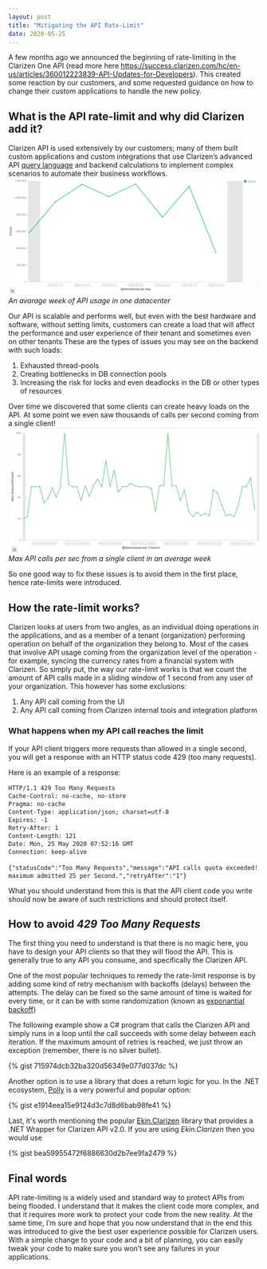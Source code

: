 ```yaml
---
layout: post
title: "Mitigating the API Rate-Limit"
date: 2020-05-25
---
```


A few months ago we announced the beginning of rate-limiting in the Clarizen One API (read more here https://success.clarizen.com/hc/en-us/articles/360012223839-API-Updates-for-Developers). This created some reaction by our customers, and some requested guidance on how to change their custom applications to handle the new policy.

## What is the API rate-limit and why did Clarizen add it?
Clarizen API is used extensively by our customers; many of them built custom applications and custom integrations that use Clarizen’s advanced API [query language](https://api.clarizen.com/V2.0/services/data/Query) and backend calculations to implement complex scenarios to automate their business workflows.
![An avarage week of API usage in one datacenter](mitigating-api-rate-limit/typical-week-api-usage.png)*An avarage week of API usage in one datacenter*

Our API is scalable and performs well, but even with the best hardware and software, without setting limits, customers can create a load that will affect the performance and user experience of their tenant and sometimes even on other tenants
These are the types of issues you may see on the backend with such loads:
1.	Exhausted thread-pools
2.	Creating bottlenecks in DB connection pools
3.	Increasing the risk for locks and even deadlocks in the DB or other types of resources


Over time we discovered that some clients can create heavy loads on the API. At some point we even saw thousands of calls per second coming from a single client!
![Max API calls per sec from a single client in an average week](mitigating-api-rate-limit/max-request-count-per-sec-in-week.png)*Max API calls per sec from a single client in an average week*

So one good way to fix these issues is to avoid them in the first place, hence rate-limits were introduced.

## How the rate-limit works?
Clarizen looks at users from two angles, as an individual doing operations in the applications, and as a member of a tenant (organization) performing operation on behalf of the organization they belong to.
Most of the cases that involve API usage coming from the organization level of the operation - for example, syncing the currency rates from a financial system with Clarizen.
So simply put, the way our rate-limit works is that we count the amount of API calls made in a sliding window of 1 second from any user of your organization. This however has some exclusions:
1.	Any API call coming from the UI
2.	Any API call coming from Clarizen internal tools and integration platform

### What happens when my API call reaches the limit
If your API client triggers more requests than allowed in a single second, you will get a response with an HTTP status code 429 (too many requests).

Here is an example of a response:
```
HTTP/1.1 429 Too Many Requests
Cache-Control: no-cache, no-store
Pragma: no-cache
Content-Type: application/json; charset=utf-8
Expires: -1
Retry-After: 1
Content-Length: 121
Date: Mon, 25 May 2020 07:52:16 GMT
Connection: keep-alive

{"statusCode":"Too Many Requests","message":"API calls quota exceeded! maximum admitted 25 per Second.","retryAfter":"1"}
```

What you should understand from this is that the API client code you write should now be aware of such restrictions and should protect itself.

## How to avoid _429 Too Many Requests_
The first thing you need to understand is that there is no magic here, you have to design your API clients so that they will flood the API. This is generally true to any API you consume, and specifically the Clarizen API.

One of the most popular techniques to remedy the rate-limit response is by adding some kind of retry mechanism with backoffs (delays) between the attempts. The delay can be fixed so the same amount of time is waited for every time, or it can be with some randomization (known as [exponantial backoff](https://en.wikipedia.org/wiki/Exponential_backoff))

The following example show a C# program that calls the Clarizen API and simply runs in a loop until the call succeeds with some delay between each iteration. If the maximum amount of retries is reached, we just throw an exception (remember, there is no silver bullet).

{% gist 715974dcb32ba320d56349e077d037dc %}

Another option is to use a library that does a return logic for you. In the .NET ecosystem, [Polly](https://github.com/App-vNext/Polly) is a very powerful and popular option:

{% gist e1914eea15e9124d3c7d8d6bab98fe41 %}

Last, it's worth mentioning the popular [Ekin.Clarizen](https://github.com/ekincaglar/clarizen) library that provides a .NET Wrapper for Clarizen API v2.0. If you are using _Ekin.Clarizen_ then you would use

{% gist bea59955472f6886630d2b7ee9fa2479 %}

## Final words
API rate-limiting is a widely used and standard way to protect APIs from being flooded. I understand that it makes the client code more complex, and that it requires more work to protect your code from the new reality. At the same time, I’m sure and hope that you now understand that in the end this was introduced to give the best user experience possible for Clarizen users. With a simple change to your code and a bit of planning, you can easily tweak your code to make sure you won’t see any failures in your applications.